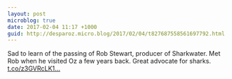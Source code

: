 ```yaml
---
layout: post
microblog: true
date: 2017-02-04 11:17 +1000
guid: http://desparoz.micro.blog/2017/02/04/t827687558561697792.html
---
```

Sad to learn of the passing of Rob Stewart, producer of Sharkwater. Met Rob when he visited Oz a few years back. Great advocate for sharks. [t.co/z3GVRcLK1...](https://t.co/z3GVRcLK1b)
